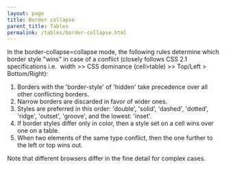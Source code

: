 ```yaml
---
layout: page
title: Border collapse
parent_title: Tables
permalink: /tables/border-collapse.html
---
```


<div id="bpmbook" class="bpmbook" style="direction:ltr;">
<div class="topic_user_field">
<div id="U0">
<p>In the border-collapse=collapse mode, the following rules determine which border style "wins" in case of a conflict (closely follows CSS 2.1 specifications i.e.&nbsp; width &gt;&gt; CSS dominance (cell&gt;table) &gt;&gt; Top/Left &gt; Bottom/Right):</p>
<ol>
<li>Borders with the 'border-style' of 'hidden' take precedence over all other conflicting borders. </li>
<li>Narrow borders are discarded in favor of wider ones.</li>
<li>Styles are preferred in this order: 'double', 'solid', 'dashed', 'dotted', 'ridge', 'outset', 'groove', and the lowest: 'inset'.</li>
<li>If border styles differ only in color, then a style set on a cell wins over one on a table. </li>
<li>When two elements of the same type conflict, then the one further to the left or top wins out.</li>
</ol>
<p>Note that different browsers differ in the fine detail for complex cases.</p>
</div>
</div>

